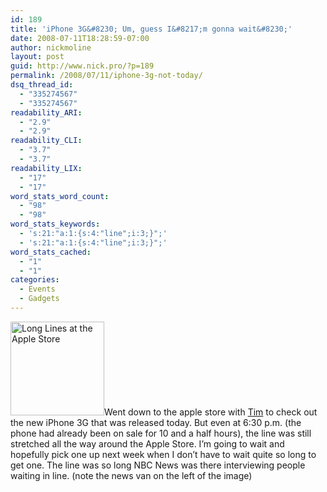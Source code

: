 ```yaml
---
id: 189
title: 'iPhone 3G&#8230; Um, guess I&#8217;m gonna wait&#8230;'
date: 2008-07-11T18:28:59-07:00
author: nickmoline
layout: post
guid: http://www.nick.pro/?p=189
permalink: /2008/07/11/iphone-3g-not-today/
dsq_thread_id:
  - "335274567"
  - "335274567"
readability_ARI:
  - "2.9"
  - "2.9"
readability_CLI:
  - "3.7"
  - "3.7"
readability_LIX:
  - "17"
  - "17"
word_stats_word_count:
  - "98"
  - "98"
word_stats_keywords:
  - 's:21:"a:1:{s:4:"line";i:3;}";'
  - 's:21:"a:1:{s:4:"line";i:3;}";'
word_stats_cached:
  - "1"
  - "1"
categories:
  - Events
  - Gadgets
---
```

<a href="{{ site.baseurl }}/wp-content/uploads/2008/07/img_0167.jpg?ssl=1" rel="lightbox"><img src="{{ site.baseurl }}/wp-content/uploads/2008/07/img_0167-150x150.jpg" title="Long Lines at the Apple Store" alt="Long Lines at the Apple Store" width="150" height="150" class="alignright size-thumbnail wp-image-190" data-recalc-dims="1" /></a>Went down to the apple store with [Tim](http://www.timstanley.com) to check out the new iPhone 3G that was released today. But even at 6:30 p.m. (the phone had already been on sale for 10 and a half hours), the line was still stretched all the way around the Apple Store. I&#8217;m going to wait and hopefully pick one up next week when I don&#8217;t have to wait quite so long to get one. The line was so long NBC News was there interviewing people waiting in line. (note the news van on the left of the image)